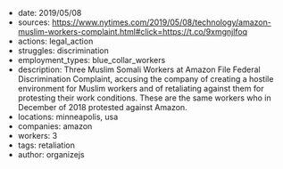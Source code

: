 - date: 2019/05/08
- sources: https://www.nytimes.com/2019/05/08/technology/amazon-muslim-workers-complaint.html#click=https://t.co/9xmgnjlfoq
- actions: legal_action
- struggles: discrimination
- employment_types: blue_collar_workers
- description: Three Muslim Somali Workers at Amazon File Federal Discrimination Complaint, accusing the company of creating a hostile environment for Muslim workers and of retaliating against them for protesting their work conditions. These are the same workers who in December of 2018 protested against Amazon.
- locations: minneapolis, usa
- companies: amazon
- workers: 3
- tags: retaliation
- author: organizejs
